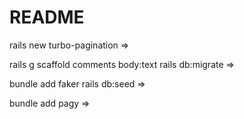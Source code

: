 # README

rails new turbo-pagination =>

rails g scaffold comments body:text
rails db:migrate =>

bundle add faker
rails db:seed =>

bundle add pagy =>